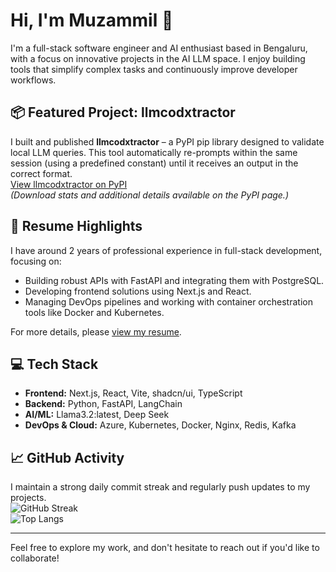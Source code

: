 # Hi, I'm Muzammil 👋

I'm a full-stack software engineer and AI enthusiast based in Bengaluru, with a focus on innovative projects in the AI LLM space. I enjoy building tools that simplify complex tasks and continuously improve developer workflows.

## 📦 Featured Project: llmcodxtractor

I built and published **llmcodxtractor** – a PyPI pip library designed to validate local LLM queries. This tool automatically re-prompts within the same session (using a predefined constant) until it receives an output in the correct format.  
[View llmcodxtractor on PyPI](https://pypi.org/project/llmcodxtractor/)  
*(Download stats and additional details available on the PyPI page.)*

## 📝 Resume Highlights

I have around 2 years of professional experience in full-stack development, focusing on:
- Building robust APIs with FastAPI and integrating them with PostgreSQL.
- Developing frontend solutions using Next.js and React.
- Managing DevOps pipelines and working with container orchestration tools like Docker and Kubernetes.

For more details, please [view my resume](./MohammedMuzammilResume.pdf).

## 💻 Tech Stack

- **Frontend:** Next.js, React, Vite, shadcn/ui, TypeScript  
- **Backend:** Python, FastAPI, LangChain  
- **AI/ML:** Llama3.2:latest, Deep Seek  
- **DevOps & Cloud:** Azure, Kubernetes, Docker, Nginx, Redis, Kafka

## 📈 GitHub Activity

I maintain a strong daily commit streak and regularly push updates to my projects.  
![GitHub Streak](https://github-readme-streak-stats.herokuapp.com/?user=DarthMuzammil)  
![Top Langs](https://github-readme-stats.vercel.app/api/top-langs/?username=DarthMuzammil&layout=compact)

---

Feel free to explore my work, and don't hesitate to reach out if you'd like to collaborate!

